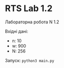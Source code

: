 # RTS Lab 1.2
Лабораторна робота N 1.2

Вхідні дані:
* n: 10
* w: 900
* N: 256

Запуск: `python3 main.py`
